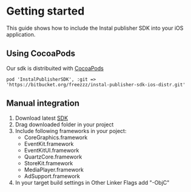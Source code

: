 # Getting started

This guide shows how to include the Instal publisher SDK into your iOS application.


## Using CocoaPods

Our sdk is distribuited with [CocoaPods](http://coccoapods.org)

    pod 'InstalPublisherSDK', :git => 'https://bitbucket.org/freezzz/instal-publisher-sdk-ios-distr.git'



## Manual integration

1. Download latest [SDK](http://instal.com/sdk/)
2. Drag downloaded folder in your project
3. Include following frameworks in your poject:
    * CoreGraphics.framework
    * EventKit.framework
    * EventKitUI.framework
    * QuartzCore.framework
    * StoreKit.framework
    * MediaPlayer.framework
    * AdSupport.framework
4. In your target build settings in Other Linker Flags add "-ObjC"    

